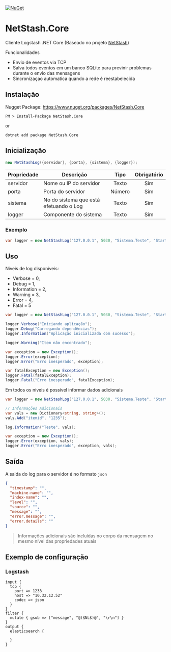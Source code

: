 [![NuGet](https://img.shields.io/nuget/v/NetStash.Core.svg)](https://www.nuget.org/packages/NetStash.Core/)

# NetStash.Core
Cliente Logstash .NET  Core (Baseado no projeto [NetStash](https://github.com/iquirino/NetStash))

Funcionalidades
  * Envio de eventos via TCP
  * Salva todos eventos em um banco SQLite para previnir problemas durante o envio das mensagens
  * Sincronizaçao automatica quando a rede é reestabelecida

## Instalação

Nugget Package: https://www.nuget.org/packages/NetStash.Core

```
PM > Install-Package NetStash.Core
```
or
```
dotnet add package NetStash.Core
```

## Inicialização  

```csharp
new NetStashLog({servidor}, {porta}, {sistema}, {logger});
```
| Propriedade 	|                Descrição               	|  Tipo  	| Obrigatório 	|
|-----------  	|---------------------------------------	|:------:	|:-----------:	|
| servidor    	| Nome ou IP do servidor                 	| Texto  	| Sim         	|
| porta       	| Porta do servidor                      	| Número 	| Sim         	|
| sistema     	| No do sistema que está efetuando o Log 	| Texto  	| Sim         	|
| logger      	| Componente do sistema                  	| Texto  	| Sim         	|

### Exemplo  
```csharp
var logger = new NetStashLog("127.0.0.1", 5030, "Sistema.Teste", "Startup")
```

## Uso
Niveis de log disponiveis:  
  - Verbose = 0,
  - Debug = 1,
  - Information = 2,
  - Warning = 3,
  - Error = 4,
  - Fatal = 5 

```csharp
var logger = new NetStashLog("127.0.0.1", 5030, "Sistema.Teste", "Startup");

logger.Verbose("Iniciando aplicação");
logger.Debug("Carregando dependências");
logger.Information("Aplicação inicializada com sucesso");

logger.Warning("Item não encontrado");

var exception = new Exception();
logger.Error(exception);
logger.Error("Erro inesperado", exception);

var fatalException = new Exception();
logger.Fatal(fatalException);
logger.Fatal("Erro inesperado", fatalException);

```

Em todos os níveis é possível informar dados adicionais
```csharp
var logger = new NetStashLog("127.0.0.1", 5030, "Sistema.Teste", "Startup");

// Informações Adicionais
var vals = new Dictionary<string, string>();
vals.Add("itemid", "1235");

log.Information("Teste", vals);

var exception = new Exception();
logger.Error(exception, vals);
logger.Error("Erro inesperado", exception, vals);
``` 

## Saída
A saida do log para o servidor é no formato `json`
```json
{
  "timestamp": "",
  "machine-name": "",
  "index-name": "",
  "level": "",
  "source": "",
  "message": "",
  "error.message": "",
  "error.details": ""
}
```
> Informações adicionais são incluídas no corpo da mensagem no mesmo nível das propriedades atuais

## Exemplo de configuração
### Logstash


```
input {
  tcp {
    port => 1233
    host => "10.32.12.52"
    codec => json
  }
}
filter {
  mutate { gsub => ["message", "@($NL$)@", "\r\n"] }
}
output {
  elasticsearch {

  }
}

```